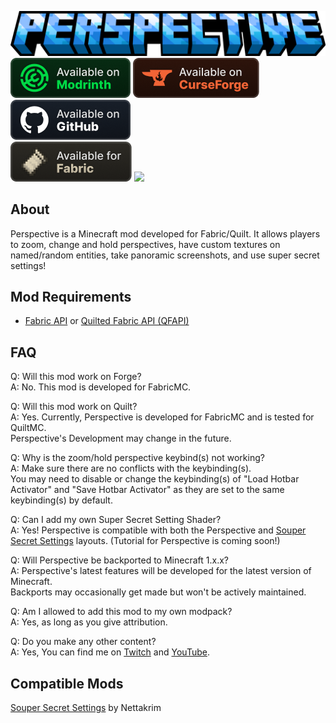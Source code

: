 ![](https://raw.githubusercontent.com/MCLegoMan/Perspective/docs/docs/img/logo/release.png)  
[![](https://raw.githubusercontent.com/intergrav/devins-badges/v3/assets/cozy/available/modrinth_64h.png)](https://modrinth.com/mod/mclegoman-perspective)
[![](https://raw.githubusercontent.com/intergrav/devins-badges/v3/assets/cozy/available/curseforge_64h.png)](https://www.curseforge.com/minecraft/mc-mods/perspective)
[![](https://raw.githubusercontent.com/intergrav/devins-badges/v3/assets/cozy/available/github_64h.png)](https://github.com/MCLegoMan/perspective)  
[![](https://raw.githubusercontent.com/intergrav/devins-badges/v3/assets/cozy/supported/fabric_64h.png)](https://fabricmc.net)
[![](https://raw.githubusercontent.com/intergrav/devins-badges/v3/assets/cozy/supported/quilt_64h.png)](https://quiltmc.org)

## About
Perspective is a Minecraft mod developed for Fabric/Quilt. It allows players to zoom, change and hold perspectives, have custom textures on named/random entities, take panoramic screenshots, and use super secret settings!

## Mod Requirements
- [Fabric API](https://modrinth.com/mod/fabric-api) or [Quilted Fabric API (QFAPI)](https://modrinth.com/mod/qsl)

## FAQ
Q: Will this mod work on Forge?  
A: No. This mod is developed for FabricMC.

Q: Will this mod work on Quilt?  
A: Yes. Currently, Perspective is developed for FabricMC and is tested for QuiltMC.  
Perspective's Development may change in the future.

Q: Why is the zoom/hold perspective keybind(s) not working?  
A: Make sure there are no conflicts with the keybinding(s).  
You may need to disable or change the keybinding(s) of "Load Hotbar Activator" and "Save Hotbar Activator" as they are set to the same keybinding(s) by default.

Q: Can I add my own Super Secret Setting Shader?  
A: Yes! Perspective is compatible with both the Perspective and [Souper Secret Settings](https://github.com/Nettakrim/Souper-Secret-Settings/blob/main/ResourcepackGuide/ResourcepackGuide.md) layouts. (Tutorial for Perspective is coming soon!)

Q: Will Perspective be backported to Minecraft 1.x.x?  
A: Perspective's latest features will be developed for the latest version of Minecraft.  
Backports may occasionally get made but won't be actively maintained.

Q: Am I allowed to add this mod to my own modpack?  
A: Yes, as long as you give attribution.

Q: Do you make any other content?  
A: Yes, You can find me on [Twitch](https://twitch.tv/mclegoman) and [YouTube](https://youtube.com/@MCLegoMan).

## Compatible Mods
[Souper Secret Settings](https://modrinth.com/mod/souper-secret-settings) by Nettakrim
